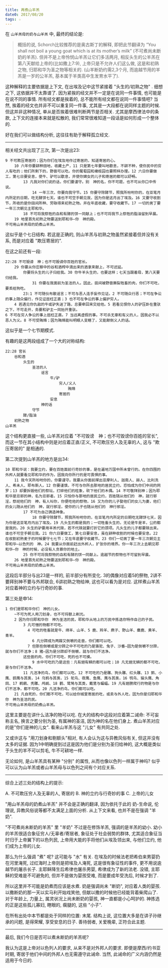 ```yaml
---
title: 再煮山羊羔
date0: 2017/08/20
tags: ☆
---
```


在 `山羊羔母的奶与山羊羔` 中, 最终的结论是:

> 概括的说, Schorch比较推荐的是奥古斯丁的解释, 即把此节翻译为 “You shall not boil a young goat which is at its mother’s milk” (不可煮尚未断奶的羊羔).
> 但并不是上帝怜悯山羊羔让它们多活两月, 相反头生的公羊羔在第八天献给上帝的(比如撒上7:9), 上帝只是不允许人们这么做, 这是和初熟之物, 归耶和华为圣之物等相关的. (山羊断奶约需2,3个月, 而逾越节用的羊羔是一岁的公羊羔, 基本属于羊类高中生发育水平了).

这种解释的主要依据是上下文, 在出埃及记中这节紧接着 "头生的/初熟之物" . 细想之下, 这依据并不太靠谱了. 因为紧挨的经文并不一定是在说同一件事情, 也可能是在说不同的事情. 所有经文都是挨着的, 总不能所有经文都在说同一件事情吧? 当然, 挨着的经文也并非不可以重复同一件事, 尤其是一大段都在说同样主题的时候. 但这并非这种情况, 单从是否挨着很难判断两节是否相关. 尤其是摩西律法中的条款, 上下文的连接本来就是松散的, 我们常常很难知道一段话是如何形成一个整体的.

好在我们可以做结构分析, 这往往有助于解释孤立经文.

*******************

相关经文共出现了三次, 第一次是出23:

    9 不可欺压寄居的；因为你们在埃及地作过寄居的，知道寄居的心。
        10 六年你要耕种田地，收藏土产，11 只是第七年要叫地歇息，不耕不种，使你民中的穷人有吃的；他们所剩下的，野兽可以吃。你的葡萄园和橄榄园也要照样办理。12 六日你要做工，第七日要安息，使牛、驴可以歇息，并使你婢女的儿子和寄居的都可以舒畅。
            13 凡我对你们说的话，你们要谨守。别　神的名，你不可题，也不可从你口中传说。
                14 一年三次，你要向我守节。15 你要守除酵节，照我所吩咐你的，在亚笔月内所定的日期，吃无酵饼七天。谁也不可空手朝见我，因为你是这月出了埃及。16 又要守收割节，所收的是你田间所种、劳碌得来初熟之物。并在年底收藏，要守收藏节。17 一切的男丁要一年三次朝见主耶和华。
            18 不可将我祭牲的血和有酵的饼一同献上；也不可将我节上祭牲的脂油留到早晨。
        19 地里首先初熟之物要送到耶和华―你　神的殿。
    不可用山羊羔母的奶煮山羊羔。

这似乎是个七日结构. 若这是正确的, 则山羊羔与初熟之物虽然紧接着但并没有关系, 而是对应着 "欺压寄居的".

在这之前还有一段:

    22:28 不可毁谤　神；也不可毁谤你百姓的官长。
        29 你要从你庄稼中的谷和酒榨中滴出来的酒拿来献上，不可迟延。
            你要将头生的儿子归给我。30 你牛羊头生的，也要这样；七天当跟着母，第八天要归给我。
                31 你要在我面前为圣洁的人。因此，田间被野兽撕裂牲畜的肉，你们不可吃，要丢给狗吃。
            23:1 不可随伙布散谣言；不可与恶人连手妄作见证。2 不可随众行恶；不可在争讼的事上随众偏行，作见证屈枉正直；3 也不可在争讼的事上偏护穷人。
        4 若遇见你仇敌的牛或驴失迷了路，总要牵回来交给他。5 若看见恨你人的驴压卧在重驮之下，不可走开，务要和驴主一同抬开重驮。
    6 不可在穷人争讼的事上屈枉正直。7 当远离虚假的事。不可杀无辜和有义的人，因我必不以恶人为义。8 不可受贿赂；因为贿赂能叫明眼人变瞎了，又能颠倒义人的话。

这似乎是一个七节期模式.

有趣的是这两段组成了一个大的对称结构:


    22:28 官长
        谷和酒
            头生的
                圣洁的人
                    谣言
                        牛/驴
                            穷人/义人
                                贿赂
                            寄居的
                        安息
                    神的话
                守节
            酵/脂油
        初熟之物
    山羊羔

这个结构更直接一些, 山羊羔对应着 "不可毁谤　神；也不可毁谤你百姓的官长", 而这一节在其小结构中则是对应着正直/正义, 不可欺压穷人及无辜的人, 这与 "欺压寄居的" 是相通的.

第二次提到山羊羔的地方是出34:

    10 耶和华说：我要立约，要在百姓面前行奇妙的事，是在遍地万国中所未曾行的。在你四围的外邦人就要看见耶和华的作为，因我向你所行的是可畏惧的事。
        11 我今天所吩咐你的，你要谨守。我要从你面前撵出亚摩利人、迦南人、赫人、比利洗人、希未人、耶布斯人。12 你要谨慎，不可与你所去那地的居民立约，恐怕成为你们中间的网罗；13 却要拆毁他们的祭坛，打碎他们的柱象，砍下他们的木偶。14 不可敬拜别神；因为耶和华是忌邪的神，名为忌邪者。15 只怕你与那地的居民立约，百姓随从他们的　神，就行邪淫，祭祀他们的　神，有人叫你，你便吃他的祭物，16 又为你的儿子娶他们的女儿为妻，他们的女儿随从他们的　神，就行邪淫，使你的儿子也随从他们的　神行邪淫。
            17 不可为自己铸造神象。
                18 你要守除酵节，照我所吩咐你的，在亚笔月内所定的日期吃无酵饼七天，因为你是这亚笔月内出了埃及。19 凡头生的都是我的；一切牲畜头生的，无论是牛是羊，公的都是我的。20 头生的驴要用羊羔代赎，若不代赎就要打折它的颈项。凡头生的儿子都要赎出来。谁也不可空手朝见我。21 你六日要做工，第七日要安息，虽在耕种收割的时候也要安息。22 在收割初熟麦子的时候要守七七节；又在年底要守收藏节。23 你们一切男丁要一年三次朝见主耶和华―以色列的　神。24 我要从你面前赶出外邦人，扩张你的境界。你一年三次上去朝见耶和华―你　神的时候，必没有人贪慕你的地土。
            25 你不可将我祭物的血和有酵的饼一同献上。逾越节的祭物也不可留到早晨。
        26 地里首先初熟之物要送到耶和华―你　神的殿。
    不可用山羊羔母的奶煮山羊羔。

这段后半部分与出23是一样的, 前半部分有所变化. 3的偶像对应着5的祭物, 2讲不要拜别神不要与外邦联合, 6讲初熟之物给神, 这也可以看为是对应.  这样煮山羊羔对应着神的立约与行奇妙的事.

第三处是申14:

    1 你们是耶和华你们　神的儿女。
        ~不可为死人用刀划身，也不可将额上剃光。
        2 因为你归耶和华你　神为圣洁的民，耶和华从地上的万民中拣选你特作自己的子民。
            3 凡可憎的物都不可吃。
              4 可吃的牲畜就是牛、绵羊、山羊、5 鹿、羚羊、麃子、野山羊、麋鹿、黄羊、青羊。
                6 凡分蹄成为两瓣又倒嚼的走兽，你们都可以吃。
              7 但那些倒嚼或是分蹄之中不可吃的乃是骆驼、兔子、沙番―因为是倒嚼不分蹄，就与你们不洁净；8 猪―因为是分蹄却不倒嚼，就与你们不洁净。
            这些兽的肉，你们不可吃，死的也不可摸。
                9 水中可吃的乃是这些：凡有翅有鳞的都可以吃；10 凡无翅无鳞的都不可吃，是与你们不洁净。
            11 凡洁净的鸟，你们都可以吃。12 不可吃的乃是雕、狗头雕、红头雕、13 鹯、小鹰、鹞鹰与其类，14 乌鸦与其类，15 鸵鸟、夜鹰、鱼鹰、鹰与其类，16 鸮鸟、猫头鹰、角鸱、17 鹈鹕、秃雕、鸬鹚、18 鹳、鹭鸶与其类，戴鵀与蝙蝠。19 凡有翅膀爬行的物是与你们不洁净，都不可吃。20 凡洁净的鸟，你们都可以吃。
        21 凡自死的，你们都不可吃，可以给你城里寄居的吃，或卖与外人吃，因为你是归耶和华你　神为圣洁的民。
    不可用山羊羔母的奶煮山羊羔。

这里主要是在讲什么洁净的物可以吃. 在大的结构中这段对应着第二诫命: 不可妄称主名, 换言之要分别为圣, 有属神的圣洁, 因为神的名在他们身上. 煮山羊羔对应的是"你们是神的儿女". 看来山羊羔与这 "儿女" 有共同之处.

又或许这与 "用刀划身和剔额头"相对, 有人会认为这与异教风俗有关, 但这并没有太多的证据. 因为1中明确提到过这是因为他们是分别为圣归给神的, 这大概是类似于头生的羊不可以剪毛, 牛不可耕地一样.

无论如何, 是山羊羔具有某种 "分别" 的属性, 从而也像以色列一样属于神吗? 似乎可以认为山羊羔或者山羊羔母与以色列之间有个对应关系.

*********************************

综合上述三处的结构上的提示:

A. 不可欺压穷人及无辜的人, 寄居的
B. 神的立约与行奇妙的事
C. 上帝的儿女

 "用山羊羔母的奶煮山羊羔" 并不会是正确的翻译, 因为依托于此的 奶-生命说, 伦理说, 异教风俗说等都不太满足上面的分析. 从上下文来看, 也并不是在强调 "羊奶".

"不可煮尚未断奶的羊羔" 里 "羊奶" 不过是在修饰羊羔, 强调的是羊羔的幼小. 幼小的羊羔很适合象征穷人/无辜者/寄居者, 象征处于社会弱势的群体, 尤其适合象征当时归于上帝翼下的以色列民, 上帝用大能的手将他们从埃及领出来, 与他们立约, 他们成为上帝的儿女.

那么为什么强调 "煮" 呢? 这可能与 "水" 有关. 在埃及的时候法老把希伯来男婴扔在河里淹死, 过红海时上帝则是把埃及人淹死, 这是很有象征性的事件, 更不用说逾越节的屠杀长子. 主耶稣降生后希律也屠杀男婴, 希律成为了新的法老. 没错, 主耶稣的受难是不可避免的, 但并不是做为婴孩受难, 而是要成年受洗后, 时候才到了.

所以这里并不可能是奶煮而应该是水煮. 奶是强调尚未 "断奶", 对应着人类的婴孩. 以撒断奶的那一天以实马利开始戏笑他, 但献以撒的时候他已经能背着柴爬山了. 对于年龄上, 力量上, 属灵状况上尚未断奶的婴孩, 神一直都是小心呵护的. 神拣选的正是这些孤儿寡妇, 瞎眼的, 瘸腿的, 这些 "小子".

在所有出处中本节都是处于同样的位置: 末尾.  结构上说, 这位置大多是在讲子孙继承的问题, 是得荣耀, 享受安息的日子. 善待弱者, 关爱晚辈, 正符合此主题.

***********************

最后, 我们今日是否可以煮未断奶的羊羔呢?

我认为这是上帝对以色列人的要求, 从来不是对外邦人的要求. 即便是摩西/约书亚时期, 寄居于他们中间的外邦人也无需遵守此诫命. 当然, 此诫命的广义内涵仍然是适用于今日的.

